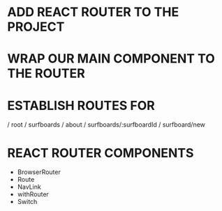 # ADD REACT ROUTER TO THE PROJECT 

# WRAP OUR MAIN COMPONENT TO THE ROUTER

# ESTABLISH ROUTES FOR 
  / root 
  / surfboards
  / about 
  / surfboards/:surfboardId
  / surfboard/new

# REACT ROUTER COMPONENTS 
  - BrowserRouter 
  - Route 
  - NavLink
  - withRouter
  - Switch